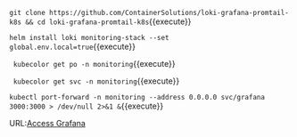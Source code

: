 `git clone https://github.com/ContainerSolutions/loki-grafana-promtail-k8s && cd loki-grafana-promtail-k8s`{{execute}}      

`helm install loki monitoring-stack --set global.env.local=true`{{execute}}        

` kubecolor get po -n monitoring`{{execute}}        

` kubecolor get svc -n monitoring`{{execute}}    

`kubectl port-forward -n monitoring --address 0.0.0.0 svc/grafana 3000:3000 > /dev/null 2>&1 &`{{execute}}    

URL:[Access Grafana]({{TRAFFIC_HOST1_3000}})
